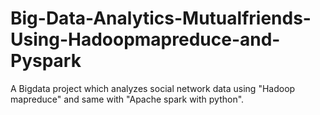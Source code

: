 # Big-Data-Analytics-Mutualfriends-Using-Hadoopmapreduce-and-Pyspark
A Bigdata project which analyzes social network data using "Hadoop mapreduce" and same with "Apache spark with python".
